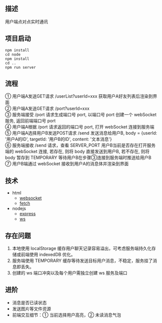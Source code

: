 ## 描述
  用户端点对点实时通讯
## 项目启动
  ```
  npm install
  cd node
  npm install
  cd ..
  npm run server
  ```
## 流程
  ① 用户端A发送GET请求 /userList?userId=xxx 获取用户A好友列表后渲染到界面  
  ② 用户端A发送GET请求 /port?userId=xxx  
  ③ 服务端接受 /port 请求生成端口号 port, 以端口号 port 创建一个 webSocket 服务, 返回前端端口号 port  
  ④ 用户端A根据 /port 请求返回的端口号 port, 打开 webSocket 连接到服务端  
  ⑤ 用户端A选择用户B发送POST请求 /send 发送消息给用户B, body = {userId: '用户A的ID', targetId: '用户B的ID', content: '文本消息'}  
  ⑥ 服务端接收 /send 请求，查看 SERVER_PORT 用户B当前是否存在打开服务端的 webSocket 连接, 若存在, 则将 body 直接发送到用户B, 若不存在, 则将 body 暂存到 TEMPORARY 等待用户B在步骤③连接到服务端时推送给用户B  
  ⑦ 用户B端通过 webSocket 接收到用户A的消息体并渲染到界面  
## 技术
  - html
    - [websocket](https://developer.mozilla.org/zh-CN/docs/Web/API/WebSocket)
    - [fetch](https://developer.mozilla.org/zh-CN/docs/Web/API/Fetch_API/Using_Fetch)
  - nodejs
    - [express](https://github.com/expressjs/express)
    - [ws](https://github.com/websockets/ws)
  <!-- - ![](./assets/design.jpg) -->
## 存在问题
  1. 本地使用 localStorage 缓存用户聊天记录容易溢出，可考虑服务端持久化存储或前端使用 indexedDB 优化。
  2. 服务端使用 TEMPORARY 缓存等待发送目标用户消息，不稳定，服务挂了消息即丢失。
  3. 创建的 ws 端口冲突以及每个用户需独立创建 ws 服务及端口
## 进阶
  - 消息是否已读状态
  - 发送图片等文件资源
  - 前端交互细节：① 当前选择用户高亮，② 未读消息气泡